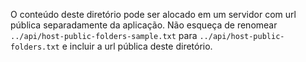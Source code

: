 O conteúdo deste diretório pode ser alocado em um servidor com url pública separadamente da aplicação. Não esqueça de renomear `../api/host-public-folders-sample.txt` para `../api/host-public-folders.txt` e incluir a url pública deste diretório.